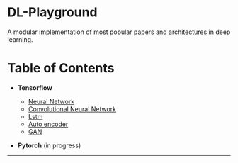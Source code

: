 ****DL-Playground****
===================
A modular implementation of most popular papers and architectures in deep learning. 
# **Table of Contents**

 - **Tensorflow**
     - [Neural Network](https://github.com/Mrgemy95/DL-Playground/tree/master/Tensorflow/NeuralNetwork) 
     - [Convolutional Neural Network](https://github.com/Mrgemy95/DL-Playground/tree/master/Tensorflow/ConvNueralNetwork) 
     - [Lstm](https://github.com/Mrgemy95/DL-Playground/tree/master/Tensorflow/LSTM) 
     - [Auto encoder](https://github.com/Mrgemy95/DL-Playground/tree/master/Tensorflow/auto_encoder)
     - [GAN](https://github.com/Mrgemy95/GAN-tensorflow)
 
- **Pytorch** (in progress)
  
----------

